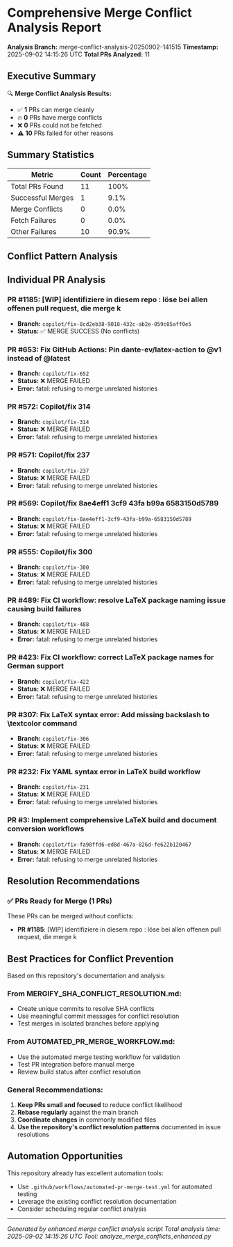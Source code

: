 # Comprehensive Merge Conflict Analysis Report

**Analysis Branch:** merge-conflict-analysis-20250902-141515
**Timestamp:** 2025-09-02 14:15:26 UTC
**Total PRs Analyzed:** 11

## Executive Summary

🔍 **Merge Conflict Analysis Results:**
- ✅ **1** PRs can merge cleanly
- 🔥 **0** PRs have merge conflicts
- ❌ **0** PRs could not be fetched
- ⚠️ **10** PRs failed for other reasons

## Summary Statistics

| Metric | Count | Percentage |
|--------|-------|------------|
| Total PRs Found | 11 | 100% |
| Successful Merges | 1 | 9.1% |
| Merge Conflicts | 0 | 0.0% |
| Fetch Failures | 0 | 0.0% |
| Other Failures | 10 | 90.9% |

## Conflict Pattern Analysis

## Individual PR Analysis

### PR #1185: [WIP] identifiziere in diesem repo : löse bei allen offenen pull request, die merge k
- **Branch:** `copilot/fix-8cd2eb38-9018-432c-ab2e-059c85aff0e5`
- **Status:** ✅ MERGE SUCCESS (No conflicts)

### PR #653: Fix GitHub Actions: Pin dante-ev/latex-action to @v1 instead of @latest
- **Branch:** `copilot/fix-652`
- **Status:** ❌ MERGE FAILED
- **Error:** fatal: refusing to merge unrelated histories


### PR #572: Copilot/fix 314
- **Branch:** `copilot/fix-314`
- **Status:** ❌ MERGE FAILED
- **Error:** fatal: refusing to merge unrelated histories


### PR #571: Copilot/fix 237
- **Branch:** `copilot/fix-237`
- **Status:** ❌ MERGE FAILED
- **Error:** fatal: refusing to merge unrelated histories


### PR #569: Copilot/fix 8ae4eff1 3cf9 43fa b99a 6583150d5789
- **Branch:** `copilot/fix-8ae4eff1-3cf9-43fa-b99a-6583150d5789`
- **Status:** ❌ MERGE FAILED
- **Error:** fatal: refusing to merge unrelated histories


### PR #555: Copilot/fix 300
- **Branch:** `copilot/fix-300`
- **Status:** ❌ MERGE FAILED
- **Error:** fatal: refusing to merge unrelated histories


### PR #489: Fix CI workflow: resolve LaTeX package naming issue causing build failures
- **Branch:** `copilot/fix-488`
- **Status:** ❌ MERGE FAILED
- **Error:** fatal: refusing to merge unrelated histories


### PR #423: Fix CI workflow: correct LaTeX package names for German support
- **Branch:** `copilot/fix-422`
- **Status:** ❌ MERGE FAILED
- **Error:** fatal: refusing to merge unrelated histories


### PR #307: Fix LaTeX syntax error: Add missing backslash to \textcolor command
- **Branch:** `copilot/fix-306`
- **Status:** ❌ MERGE FAILED
- **Error:** fatal: refusing to merge unrelated histories


### PR #232: Fix YAML syntax error in LaTeX build workflow
- **Branch:** `copilot/fix-231`
- **Status:** ❌ MERGE FAILED
- **Error:** fatal: refusing to merge unrelated histories


### PR #3: Implement comprehensive LaTeX build and document conversion workflows
- **Branch:** `copilot/fix-fa98ffd6-ed8d-467a-826d-fe622b120467`
- **Status:** ❌ MERGE FAILED
- **Error:** fatal: refusing to merge unrelated histories


## Resolution Recommendations

### ✅ PRs Ready for Merge (1 PRs)

These PRs can be merged without conflicts:

- **PR #1185**: [WIP] identifiziere in diesem repo : löse bei allen offenen pull request, die merge k

## Best Practices for Conflict Prevention

Based on this repository's documentation and analysis:

### From MERGIFY_SHA_CONFLICT_RESOLUTION.md:
- Create unique commits to resolve SHA conflicts
- Use meaningful commit messages for conflict resolution
- Test merges in isolated branches before applying

### From AUTOMATED_PR_MERGE_WORKFLOW.md:
- Use the automated merge testing workflow for validation
- Test PR integration before manual merge
- Review build status after conflict resolution

### General Recommendations:
1. **Keep PRs small and focused** to reduce conflict likelihood
2. **Rebase regularly** against the main branch
3. **Coordinate changes** in commonly modified files
4. **Use the repository's conflict resolution patterns** documented in issue resolutions

## Automation Opportunities

This repository already has excellent automation tools:
- Use `.github/workflows/automated-pr-merge-test.yml` for automated testing
- Leverage the existing conflict resolution documentation
- Consider scheduling regular conflict analysis


---
*Generated by enhanced merge conflict analysis script*
*Total analysis time: 2025-09-02 14:15:26 UTC*
*Tool: analyze_merge_conflicts_enhanced.py*

